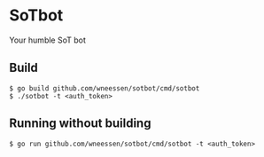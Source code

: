 # SoTbot
Your humble SoT bot

## Build
```shell
$ go build github.com/wneessen/sotbot/cmd/sotbot
$ ./sotbot -t <auth_token>
```

## Running without building
```shell
$ go run github.com/wneessen/sotbot/cmd/sotbot -t <auth_token>
```
